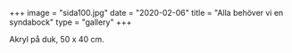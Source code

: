 +++
image = "sida100.jpg"
date = "2020-02-06"
title = "Alla behöver vi en syndabock"
type = "gallery"
+++

Akryl på duk, 50 x 40 cm.

